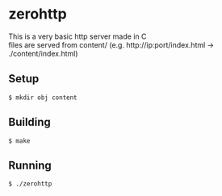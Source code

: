 # zerohttp
This is a very basic http server made in C  
files are served from content/ (e.g. http://ip:port/index.html -> ./content/index.html)

## Setup
```console
$ mkdir obj content
```

## Building
```console
$ make
```

## Running
```console
$ ./zerohttp
```
